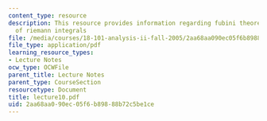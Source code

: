 ```yaml
---
content_type: resource
description: This resource provides information regarding fubini theorem and properties
  of riemann integrals
file: /media/courses/18-101-analysis-ii-fall-2005/2aa68aa090ec05f6b89888b72c5be1ce_lecture10.pdf
file_type: application/pdf
learning_resource_types:
- Lecture Notes
ocw_type: OCWFile
parent_title: Lecture Notes
parent_type: CourseSection
resourcetype: Document
title: lecture10.pdf
uid: 2aa68aa0-90ec-05f6-b898-88b72c5be1ce
---
```

